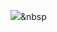 <img src="https://img.shields.io/badge/Unity-orange?style=flat-square&logo=Unity&logoColor=white"/></a>&nbsp
